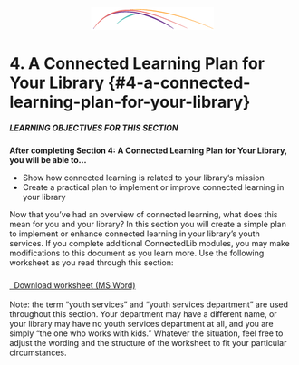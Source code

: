 <div style="text-align:center"><img src="/assets/CL_Swoosh.png" alt=""/></div>

# 4\. A Connected Learning Plan for Your Library {#4-a-connected-learning-plan-for-your-library}

<div class="table-format objectives"><span class="title"><h5>LEARNING OBJECTIVES FOR THIS SECTION</h5></span>
<p><b>After completing Section 4: A Connected Learning Plan for Your Library, you will be able to...</b></p>
<ul><li>Show how connected learning is related to your library‘s mission</li><li>Create a practical plan to implement or improve connected learning in your library</li></ul></div>

Now that you’ve had an overview of connected learning, what does this mean for you and your library? In this section you will create a simple plan to implement or enhance connected learning in your library’s youth services. If you complete additional ConnectedLib modules, you may make modifications to this document as you learn more. Use the following worksheet as you read through this section: 


<a href="/assets/Intro_CLPlan.docx" target="_blank"><i class="fa fa-file-word-o" style="font-size:24px;color:blue;"></i>&nbsp; Download worksheet (MS Word)</a>



Note: the term “youth services” and “youth services department” are used throughout this section. Your department may have a different name, or your library may have no youth services department at all, and you are simply “the one who works with kids.” Whatever the situation, feel free to adjust the wording and the structure of the worksheet to fit your particular circumstances.